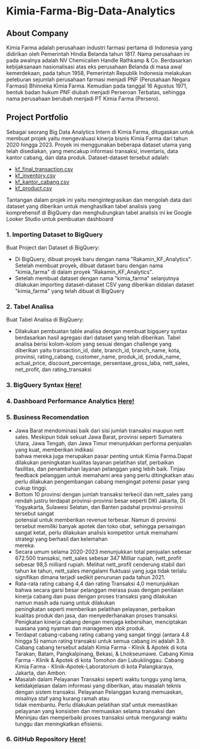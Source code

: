 # Kimia-Farma-Big-Data-Analytics
## About Company
Kimia Farma adalah perusahaan industri farmasi pertama di Indonesia yang didirikan oleh Pemerintah Hindia Belanda tahun 1817. Nama perusahaan ini pada awalnya adalah NV Chemicalien Handle Rathkamp & Co. Berdasarkan kebijaksanaan nasionalisasi atas eks perusahaan Belanda di masa awal kemerdekaan, pada tahun 1958, Pemerintah Republik Indonesia melakukan peleburan sejumlah perusahaan farmasi menjadi PNF (Perusahaan Negara Farmasi) Bhinneka Kimia Farma. Kemudian pada tanggal 16 Agustus 1971, bentuk badan hukum PNF diubah menjadi Perseroan Terbatas, sehingga nama perusahaan berubah menjadi PT Kimia Farma (Persero).
## Project Portfolio
Sebagai seorang Big Data Analytics Intern di Kimia Farma, ditugaskan untuk membuat projek yaitu mengevaluasi kinerja bisnis Kimia Farma dari tahun 2020 hingga 2023. Proyek ini menggunakan beberapa dataset utama yang telah disediakan, yang mencakup informasi transaksi, inventaris, data kantor cabang, dan data produk. Dataset-dataset tersebut adalah:
* [kf_final_transaction.csv](https://drive.google.com/file/d/1cKsntADfprTVU47Jkbib9FCIbBYDKmLU/view?usp=sharing)
* [kf_inventory.csv](https://drive.google.com/file/d/1nCe_JYjJmAqOK1xn0XVHNXmwq5ILQjM0/view?usp=sharing)
* [kf_kantor_cabang.csv](https://drive.google.com/file/d/1buboqzSgYjo1XxKXtvKdvSFfoF4-lUqx/view?usp=sharing) 
* [kf_product.csv](https://drive.google.com/file/d/1IZe4Z9lynDl2NFoL2P5ufXulJs9Y2s_q/view?usp=sharing)

Tantangan dalam projek ini yaitu mengintegrasikan dan mengolah data dari dataset yang diberikan untuk menghasilkan tabel analisis yang komprehensif di BigQuery dan menghubungkan tabel analisis ini ke Google Looker Studio untuk pembuatan dashboard

### 1. Importing Dataset to BigQuery
   Buat Project dan Dataset di BigQuery: 
   * Di BigQuery, dibuat proyek baru dengan nama "Rakamin_KF_Analytics".  Setelah membuat proyek, dibuat dataset baru dengan nama "kimia_farma" di dalam proyek "Rakamin_KF_Analytics". 
   * Setelah membuat dataset dengan nama "kimia_farma" selanjutnya dilakukan importing dataset-dataset CSV yang diberikan didalan dataset "kimia_farma" yang telah dibuat di BigQuery
### 2. Tabel Analisa
   Buat Tabel Analisa di BigQuery:
   * Dilakukan pembuatan table analisa dengan membuat bigquery syntax berdasarkan hasil agregasi dari dataset yang telah diberikan. Tabel analisa berisi kolom-kolom yang sesuai dengan challenge yang diberikan yaitu transaction_id, date, 
     branch_id, branch_name, kota, provinsi, rating_cabang, customer_name, produk_id, produk_name, actual_price, discount_percentage, persentase_gross_laba, nett_sales, net_profit, dan rating_transaksi
### 3. BigQuery Syntax [Here!](https://github.com/armanluke/Kimia-Farma-Big-Data-Analytics/blob/main/BigQuery%20Syntax.sql)
### 4. Dashboard  Performance Analytics [Here!](https://lookerstudio.google.com/reporting/a7ff61ca-b493-417c-8046-2bccf9c95c87)
### 5. Business Recomendation
   * Jawa Barat mendominasi baik dari sisi jumlah transaksi maupun nett sales. Meskipun tidak sekuat Jawa Barat, provinsi seperti Sumatera Utara, Jawa Tengah, dan Jawa Timur menunjukkan performa penjualan yang kuat, memberikan indikasi   
     bahwa mereka juga merupakan pasar penting untuk Kimia Farma.Dapat dilakukan peningkatan kualitas layanan pelatihan staf, perbaikan fasilitas, dan penambahan layanan pelanggan yang lebih baik. Tinjau feedback pelanggan untuk memahami 
     area yang perlu ditingkatkan atau perlu dilakukan pengembangan cabang mengingat potensi pasar yang cukup tinggi. 
   * Bottom 10 provinsi dengan jumlah transaksi terkecil dan nett_sales yang rendah justru terdapat provinsi-provinsi besar seperti DKI Jakarta, DI Yogyakarta, Sulawesi Selatan, dan Banten padahal provinsi-provinsi tersebut sangat   
     potensial untuk memberikan revenue terbesar. Namun di provinsi tersebut memiliki banyak apotek dan toko obat, sehingga persaingan sangat ketat, perlu dilakukan analisis kompetitor untuk memahami strategi yang berhasil dan kelemahan   
     mereka.
   * Secara umum selama 2020-2023 menunjukkan total penjualan sebesar 672.500 transaksi, nett_sales sebesar 347 Milliar rupiah,  nett_profit sebesar 98,5 milliard rupiah. Melihat nett_profit cenderung stabil dari tahun ke tahun, nett_sales      mengalami fluktuasi yang juga tidak terlalu signifikan dimana terjadi sedikit penurunan pada tahun 2021. 
   * Rata-rata rating cabang 4,4 dan rating Transaksi 4,0 menunjukkan bahwa secara garsi besar pelanggan merasa puas dengan penilaian kinerja cabang dan puas dengan proses transaksi yang dilakukan namun masih ada ruang untuk dilakukan   
     peningkatan seperti memberikan pelatihan pelayanan, perbaikan kualitas produk dan jasa, dan menyederhanakan proses transaksi. Penigkatan kinerja cabang dengan menjaga kebersihan, menciptakan suasana yang nyaman dan  managemen stok 
     produk.
   * Terdapat cabang-cabang rating cabang yang sangat tinggi (antara 4.8 hingga 5) namun rating transaksi untuk semua cabang ini adalah 3.9. Cabang cabang tersebut adalah Kimia Farma - Klinik & Apotek di kota Tarakan, Batam, Pangkalpinang, 
     Bekasi, & Lhokseumawe. Cabang Kimia Farma - Klinik & Apotek di kota Tomohon dan Lubuklinggau. Cabang Kimia Farma - Klinik-Apotek-Laboratorium di kota Palangkaraya, Jakarta, dan Ambon.
   * Masalah dalam Pelayanan Transaksi seperti waktu tunggu yang lama, ketidakjelasan dalam informasi yang diberikan, atau masalah teknis dengan sistem transaksi. Pelayanan Pelanggan kurang memuaskan, misalnya staf yang kurang ramah atau   
     tidak membantu. Perlu dilakukan pelatihan staf untuk memastikan pelayanan yang konsisten dan memuaskan selama transaksi dan Meninjau dan memperbaiki proses transaksi untuk mengurangi waktu tunggu dan meningkatkan efisiensi.
### 6. GitHub Repository [Here!](https://github.com/armanluke/Kimia-Farma-Big-Data-Analytics.git)


